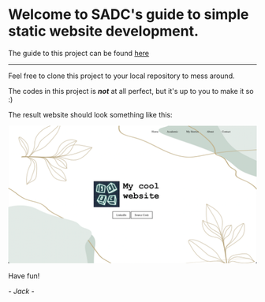 # Welcome to SADC's guide to simple static website development.

The guide to this project can be found [here](http://dev.nodeca.com)

---

Feel free to clone this project to your local repository to mess around.

The codes in this project is ***not*** at all perfect, but it's up to you to make it so :)

The result website should look something like this:

<img src="https://github.com/luongtrantronghuy/SADC/blob/main/SimpleStaticWebsite/result.png" width="800">

Have fun!

*- Jack -*
